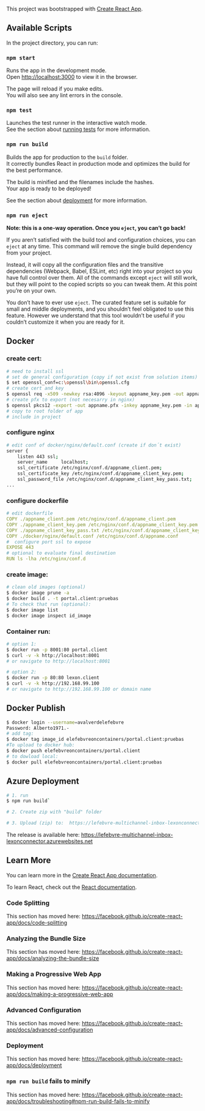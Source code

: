 This project was bootstrapped with [Create React App](https://github.com/facebook/create-react-app).

## Available Scripts

In the project directory, you can run:

### `npm start`

Runs the app in the development mode.<br>
Open [http://localhost:3000](http://localhost:3000) to view it in the browser.

The page will reload if you make edits.<br>
You will also see any lint errors in the console.

### `npm test`

Launches the test runner in the interactive watch mode.<br>
See the section about [running tests](https://facebook.github.io/create-react-app/docs/running-tests) for more information.

### `npm run build`

Builds the app for production to the `build` folder.<br>
It correctly bundles React in production mode and optimizes the build for the best performance.

The build is minified and the filenames include the hashes.<br>
Your app is ready to be deployed!

See the section about [deployment](https://facebook.github.io/create-react-app/docs/deployment) for more information.

### `npm run eject`

**Note: this is a one-way operation. Once you `eject`, you can’t go back!**

If you aren’t satisfied with the build tool and configuration choices, you can `eject` at any time. This command will remove the single build dependency from your project.

Instead, it will copy all the configuration files and the transitive dependencies (Webpack, Babel, ESLint, etc) right into your project so you have full control over them. All of the commands except `eject` will still work, but they will point to the copied scripts so you can tweak them. At this point you’re on your own.

You don’t have to ever use `eject`. The curated feature set is suitable for small and middle deployments, and you shouldn’t feel obligated to use this feature. However we understand that this tool wouldn’t be useful if you couldn’t customize it when you are ready for it.

## Docker

### create cert:
```bash
# need to install ssl
# set de general configuration (copy if not exist from solution items)
$ set openssl_conf=c:\openssl\bin\openssl.cfg
# create cert and key
$ openssl req -x509 -newkey rsa:4096 -keyout appname_key.pem -out appname.pem -days 365
# create pfx to export (not necesarry in nginx)
$ openssl pkcs12 -export -out appname.pfx -inkey appname_key.pem -in appname.pem
# copy to root folder of app
# include in project
```
### configure nginx
```bash
# edit conf of docker/nginx/default.conf (create if don´t exist)
server {
	listen 443 ssl;
    server_name     localhost;
	ssl_certificate /etc/nginx/conf.d/appname_client.pem;
    ssl_certificate_key /etc/nginx/conf.d/appname_client_key.pem;
    ssl_password_file /etc/nginx/conf.d/appname_client_key_pass.txt;
...
```

### configure dockerfile

``` yaml
# edit dockerfile
COPY ./appname_client.pem /etc/nginx/conf.d/appname_client.pem
COPY ./appname_client_key.pem /etc/nginx/conf.d/appname_client_key.pem
COPY ./appname_client_key_pass.txt /etc/nginx/conf.d/appname_client_key_pass.txt
COPY ./docker/nginx/default.conf /etc/nginx/conf.d/appname.conf
#  configure port ssl to expose
EXPOSE 443
# optional to evaluate final destination
RUN ls -lha /etc/nginx/conf.d
```

### create image:

``` bash
# clean old images (optional)
$ docker image prune -a
$ docker build . -t portal.client:pruebas
# To check that run (optional):
$ docker image list
$ docker image inspect id_image
```
### Container run:
``` bash
# option 1:
$ docker run -p 8001:80 portal.client
$ curl -v -k http://localhost:8001
# or navigate to http://localhost:8001

# option 2:
$ docker run -p 80:80 lexon.client 
$ curl -v -k http://192.168.99.100
# or navigate to http://192.168.99.100 or domain name
```

## Docker Publish

```bash
$ docker login --username=avalverdelefebvre 
Password: Alberto1971.-
# add tag:
$ docker tag image_id elefebvreoncontainers/portal.client:pruebas
#To upload to docker hub:
$ docker push elefebvreoncontainers/portal.client
# to dowload local:
$ docker pull elefebvreoncontainers/portal.client:pruebas
```

## Azure Deployment

```bash
# 1. run
$ npm run build`

# 2. Create zip with "build" folder

# 3. Upload (zip) to:  https://lefebvre-multichannel-inbox-lexonconnector.scm.azurewebsites.net/ZipDeployUI
```

The release is available here:
https://lefebvre-multichannel-inbox-lexonconnector.azurewebsites.net

## Learn More

You can learn more in the [Create React App documentation](https://facebook.github.io/create-react-app/docs/getting-started).

To learn React, check out the [React documentation](https://reactjs.org/).

### Code Splitting

This section has moved here: https://facebook.github.io/create-react-app/docs/code-splitting

### Analyzing the Bundle Size

This section has moved here: https://facebook.github.io/create-react-app/docs/analyzing-the-bundle-size

### Making a Progressive Web App

This section has moved here: https://facebook.github.io/create-react-app/docs/making-a-progressive-web-app

### Advanced Configuration

This section has moved here: https://facebook.github.io/create-react-app/docs/advanced-configuration

### Deployment

This section has moved here: https://facebook.github.io/create-react-app/docs/deployment

### `npm run build` fails to minify

This section has moved here: https://facebook.github.io/create-react-app/docs/troubleshooting#npm-run-build-fails-to-minify
